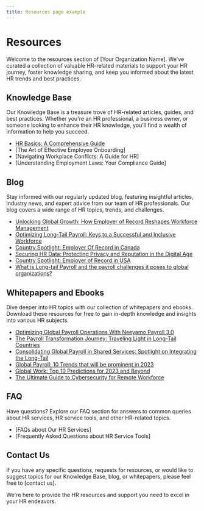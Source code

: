 ```yaml
---
title: Resources page example
---
```



# Resources

Welcome to the resources section of [Your Organization Name]. We've curated a collection of valuable HR-related materials to support your HR journey, foster knowledge sharing, and keep you informed about the latest HR trends and best practices.

## Knowledge Base

Our Knowledge Base is a treasure trove of HR-related articles, guides, and best practices. Whether you're an HR professional, a business owner, or someone looking to enhance their HR knowledge, you'll find a wealth of information to help you succeed.

- [HR Basics: A Comprehensive Guide](https://www.neeyamo.com/downloads/global-payroll-10-trends-will-be-prominent-2023)
- [The Art of Effective Employee Onboarding]
- [Navigating Workplace Conflicts: A Guide for HR]
- [Understanding Employment Laws: Your Compliance Guide]
## Blog

Stay informed with our regularly updated blog, featuring insightful articles, industry news, and expert advice from our team of HR professionals. Our blog covers a wide range of HR topics, trends, and challenges.

- [Unlocking Global Growth: How Employer of Record Reshapes Workforce Management](https://www.neeyamo.com/blog/unlocking-global-growth-how-employer-record-reshapes-workforce-management)
- [Optimizing Long-Tail Payroll: Keys to a Successful and Inclusive Workforce](https://www.neeyamo.com/blog/optimizing-long-tail-payroll-keys-successful-and-inclusive-workforce)
- [Country Spotlight: Employer Of Record in Canada](https://www.neeyamo.com/blog/country-spotlight-employer-of-record-canada)
- [Securing HR Data: Protecting Privacy and Reputation in the Digital Age](https://www.neeyamo.com/blog/securing-hr-data-protecting-privacy-and-reputation-digital-age)
- [Country Spotlight: Employer of Record in USA](https://www.neeyamo.com/blog/country-spotlight-employer-of-record-usa)
- [What is Long-tail Payroll and the payroll challenges it poses to global organizations?](https://www.neeyamo.com/blog/what-is-long-tail-payroll-payroll-challenges-it-poses-global-organizations)
## Whitepapers and Ebooks

Dive deeper into HR topics with our collection of whitepapers and ebooks. Download these resources for free to gain in-depth knowledge and insights into various HR subjects.

- [Optimizing Global Payroll Operations With Neeyamo Payroll 3.0](https://www.neeyamo.com/downloads/optimizing-global-payroll-operations-neeyamo-payroll-30)
- [The Payroll Transformation Journey: Traveling Light in Long-Tail Countries](https://www.neeyamo.com/downloads/payroll-transformation-journey-traveling-light-long-tail-countries)
- [Consolidating Global Payroll in Shared Services: Spotlight on Integrating the Long-Tail](https://www.neeyamo.com/downloads/consolidating-global-payroll-shared-services-spotlight-integrating-long-tail)
- [Global Payroll: 10 Trends that will be prominent in 2023](https://www.neeyamo.com/downloads/global-payroll-10-trends-will-be-prominent-2023)
- [Global Work: Top 10 Predictions for 2023 and Beyond](https://www.neeyamo.com/downloads/global-work-top-10-predictions-2023-and-beyond)
- [The Ultimate Guide to Cybersecurity for Remote Workforce](https://www.neeyamo.com/downloads/ultimate-guide-cybersecurity-remote-workforce)

## FAQ

Have questions? Explore our FAQ section for answers to common queries about HR services, HR service tools, and other HR-related topics.

- [FAQs about Our HR Services]
- [Frequently Asked Questions about HR Service Tools]

## Contact Us

If you have any specific questions, requests for resources, or would like to suggest topics for our Knowledge Base, blog, or whitepapers, please feel free to [contact us].

We're here to provide the HR resources and support you need to excel in your HR endeavors.
